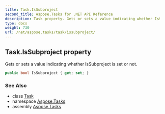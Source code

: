 ```yaml
---
title: Task.IsSubproject
second_title: Aspose.Tasks for .NET API Reference
description: Task property. Gets or sets a value indicating whether IsSubproject is set or not
type: docs
weight: 730
url: /net/aspose.tasks/task/issubproject/
---
```

## Task.IsSubproject property

Gets or sets a value indicating whether IsSubproject is set or not.

```csharp
public bool IsSubproject { get; set; }
```

### See Also

* class [Task](../)
* namespace [Aspose.Tasks](../../task/)
* assembly [Aspose.Tasks](../../../)


